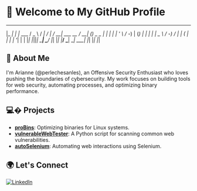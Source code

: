 
# 👀 Welcome to My GitHub Profile

 _____   _             ___     __    __   ___               ___   _         _ 
 |_   _| | |_    ___   / _ \   / _|  / _| / __|  ___   __   / __| (_)  _ _  | |
   | |   | ' \  / -_) | (_) | |  _| |  _| \__ \ / -_) / _| | (_ | | | | '_| | |
   |_|   |_||_| \___|  \___/  |_|   |_|   |___/ \___| \__|  \___| |_| |_|   |_|

## 🫣 About Me

I'm Arianne (@perlechesanles), an Offensive Security Enthusiast who loves pushing the boundaries of cybersecurity. My work focuses on building tools for web security, automating processes, and optimizing binary performance.

## 💻� Projects

- **[proBins](https://github.com/perlechesanles/proBins)**: Optimizing binaries for Linux systems.
- **[vulnerableWebTester](https://github.com/perlechesanles/vulnerableWebTester)**: A Python script for scanning common web vulnerabilities.
- **[autoSelenium](https://github.com/perlechesanles/autoSelenium)**: Automating web interactions using Selenium.

## 🌍 Let's Connect

[![LinkedIn](https://img.shields.io/badge/LinkedIn-0077B5?style=for-the-badge&logo=linkedin&logoColor=white)](https://www.linkedin.com/in/theoffsecgirl/)
